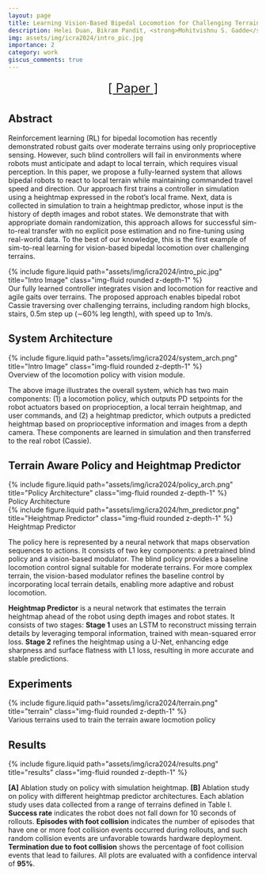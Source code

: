 ```yaml
---
layout: page
title: Learning Vision-Based Bipedal Locomotion for Challenging Terrain
description: Helei Duan, Bikram Pandit, <strong>Mohitvishnu S. Gadde</strong>, Bart van Marum, Jeremy Dao, Chanho Kim, Alan Fern <em>2024 IEEE International Conference on Robotics and Automation (ICRA)</em>
img: assets/img/icra2024/intro_pic.jpg
importance: 2
category: work
giscus_comments: true
---
```


<div style="width: 100%; display: flex; justify-content: center; font-size: 25px; margin-bottom: 1rem; flex-direction: row; flex-wrap: wrap;"> 
<a style="margin: 5px;" href="https://ieeexplore.ieee.org/document/10611621" rel="external nofollow noopener" target="_blank">[ Paper ]</a>
<!-- <a style="margin: 5px;">[ code (coming soon) ]</a>  -->
</div>

<h2 id="abstract">Abstract</h2>

Reinforcement learning (RL) for bipedal locomotion has recently demonstrated robust gaits over moderate terrains using only proprioceptive sensing. 
However, such blind controllers will fail in environments where robots must anticipate and adapt to local terrain, which requires visual perception. 
In this paper, we propose a fully-learned system that allows bipedal robots to react to local terrain while maintaining commanded travel speed and direction. 
Our approach first trains a controller in simulation using a heightmap expressed in the robot’s local frame. Next, data is collected in simulation to train a 
heightmap predictor, whose input is the history of depth images and robot states. We demonstrate that with appropriate domain randomization, this approach allows 
for successful sim-to-real transfer with no explicit pose estimation and no fine-tuning using real-world data. To the best of our knowledge, 
this is the first example of sim-to-real learning for vision-based bipedal locomotion over challenging terrains.

<div class="row justify-content-sm-center">
    <div class="col-sm-8 mt-3 mt-md-0">
        {% include figure.liquid path="assets/img/icra2024/intro_pic.jpg" title="Intro Image" class="img-fluid rounded z-depth-1" %}
    </div>
</div>
<div class="caption">
    Our fully learned controller integrates vision and locomotion for reactive and agile gaits over terrains. The proposed approach enables 
    bipedal robot Cassie traversing over challenging terrains, including random high blocks, stairs, 0.5m step up (∼60% leg length), with 
    speed up to 1m/s.
</div>

<h2 id="system_arch">System Architecture</h2>

<div class="row justify-content-sm-center">
    <div class="col-sm-8 mt-3 mt-md-0">
        {% include figure.liquid path="assets/img/icra2024/system_arch.png" title="Intro Image" class="img-fluid rounded z-depth-1" %}
    </div>
</div>
<div class="caption">
    Overview of the locomotion policy with vision module.
</div>

The above image illustrates the overall system, which has two main components: (1) a locomotion policy, which outputs PD setpoints for the robot actuators based on proprioception,
a local terrain heightmap, and user commands, and (2) a heightmap predictor, which outputs a predicted heightmap based on proprioceptive information and images from a depth
camera. These components are learned in simulation and then transferred to the real robot (Cassie).


<h2 id="policy">Terrain Aware Policy and Heightmap Predictor</h2>

<div class="row justify-content-sm-center">
    <div class="col-sm-6 mt-3 mt-md-5 text-center">
        {% include figure.liquid path="assets/img/icra2024/policy_arch.png" title="Policy Architecture" class="img-fluid rounded z-depth-1" %}
        <div class="caption">Policy Architecture</div>
    </div>
    <div class="col-sm-6 mt-3 mt-md-0 text-center">
        {% include figure.liquid path="assets/img/icra2024/hm_predictor.png" title="Heightmap Predictor" class="img-fluid rounded z-depth-1" %}
        <div class="caption">Heightmap Predictor</div>
    </div>
</div>

The policy here is represented by a neural network that maps observation sequences to actions. It consists of two key components: 
a pretrained blind policy and a vision-based modulator. The blind policy provides a baseline locomotion control signal suitable for moderate terrains. 
For more complex terrain, the vision-based modulator refines the baseline control by incorporating local terrain details, enabling more adaptive and 
robust locomotion.

**Heightmap Predictor** is a neural network that estimates the terrain heightmap ahead of the robot using depth images and robot states. 
It consists of two stages: **Stage 1** uses an LSTM to reconstruct missing terrain details by leveraging temporal information, trained with mean-squared 
error loss. **Stage 2** refines the heightmap using a U-Net, enhancing edge sharpness and surface flatness with L1 loss, resulting in more 
accurate and stable predictions.


<h2 id="experiments">Experiments</h2>

<div class="row justify-content-sm-center">
    <div class="col-sm-8 mt-3 mt-md-0">
        {% include figure.liquid path="assets/img/icra2024/terrain.png" title="terrain" class="img-fluid rounded z-depth-1" %}
    </div>
</div>
<div class="caption">
    Various terrains used to train the terrain aware locmotion policy
</div>

<h2 id="results">Results</h2>

<div class="row justify-content-sm-center">
    <div class="col-12 mt-6 mt-md-0">
        {% include figure.liquid path="assets/img/icra2024/results.png" title="results" class="img-fluid rounded z-depth-1" %}
    </div>
</div>

**[A]** Ablation study on policy with simulation heightmap. **[B]** Ablation study on policy with different heightmap predictor architectures.
Each ablation study uses data collected from a range of terrains defined in Table I. **Success rate** indicates the robot does not fall down for
10 seconds of rollouts. **Episodes with foot collision** indicates the number of episodes that have one or more foot collision events occurred
during rollouts, and such random collision events are unfavorable towards hardware deployment. **Termination due to foot collision** shows
the percentage of foot collision events that lead to failures. All plots are evaluated with a confidence interval of **95%**.